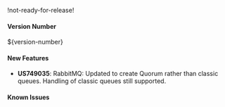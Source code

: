 !not-ready-for-release!

#### Version Number
${version-number}

#### New Features
- **US749035**: RabbitMQ: Updated to create Quorum rather than classic queues.
  Handling of classic queues still supported. 

#### Known Issues
